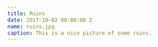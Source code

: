 ```yaml
---
title: Ruins
date: 2017-10-02 00:00:00 Z
name: ruins.jpg
caption: This is a nice picture of some ruins.
---
```


